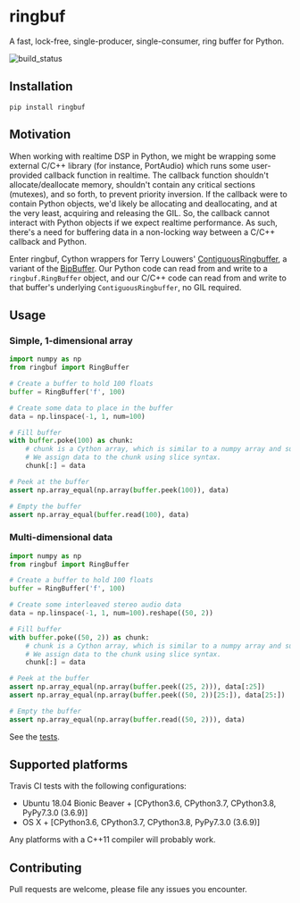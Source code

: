 # ringbuf
A fast, lock-free, single-producer, single-consumer, ring buffer for Python.

![build_status](https://travis-ci.org/elijahr/ringbuf.svg?branch=master)

## Installation

```shell
pip install ringbuf
```

## Motivation

When working with realtime DSP in Python, we might be wrapping some external C/C++ library (for instance, PortAudio) which runs some user-provided callback function in realtime. The callback function shouldn't allocate/deallocate memory, shouldn't contain any critical sections (mutexes), and so forth, to prevent priority inversion. If the callback were to contain Python objects, we'd likely be allocating and deallocating, and at the very least, acquiring and releasing the GIL. So, the callback cannot interact with Python objects if we expect realtime performance. As such, there's a need for buffering data in a non-locking way between a C/C++ callback and Python.

Enter ringbuf, Cython wrappers for Terry Louwers' [ContiguousRingbuffer](https://github.com/tlouwers/embedded/blob/master/ContiguousBuffer/ContiguousRingbuffer.hpp), a variant of the [BipBuffer](https://www.codeproject.com/Articles/3479/The-Bip-Buffer-The-Circular-Buffer-with-a-Twist). Our Python code can read from and write to a `ringbuf.RingBuffer` object, and our C/C++ code can read from and write to that buffer's underlying `ContiguousRingbuffer`, no GIL required.

## Usage

### Simple, 1-dimensional array

```python
import numpy as np
from ringbuf import RingBuffer

# Create a buffer to hold 100 floats
buffer = RingBuffer('f', 100)

# Create some data to place in the buffer
data = np.linspace(-1, 1, num=100)

# Fill buffer
with buffer.poke(100) as chunk:
    # chunk is a Cython array, which is similar to a numpy array and supports Python's buffer protocol.
    # We assign data to the chunk using slice syntax.
    chunk[:] = data

# Peek at the buffer
assert np.array_equal(np.array(buffer.peek(100)), data)

# Empty the buffer
assert np.array_equal(buffer.read(100), data)
```

### Multi-dimensional data

```python
import numpy as np
from ringbuf import RingBuffer

# Create a buffer to hold 100 floats
buffer = RingBuffer('f', 100)

# Create some interleaved stereo audio data
data = np.linspace(-1, 1, num=100).reshape((50, 2))

# Fill buffer
with buffer.poke((50, 2)) as chunk:
    # chunk is a Cython array, which is similar to a numpy array and supports Python's buffer protocol.
    # We assign data to the chunk using slice syntax.
    chunk[:] = data

# Peek at the buffer
assert np.array_equal(np.array(buffer.peek((25, 2))), data[:25])
assert np.array_equal(np.array(buffer.peek((50, 2))[25:]), data[25:])

# Empty the buffer
assert np.array_equal(np.array(buffer.read((50, 2))), data)
```

See the [tests](https://github.com/elijahr/ringbuf/blob/master/test.py).

## Supported platforms

Travis CI tests with the following configurations:
* Ubuntu 18.04 Bionic Beaver + [CPython3.6, CPython3.7, CPython3.8, PyPy7.3.0 (3.6.9)]
* OS X + [CPython3.6, CPython3.7, CPython3.8, PyPy7.3.0 (3.6.9)]

Any platforms with a C++11 compiler will probably work.

## Contributing

Pull requests are welcome, please file any issues you encounter.
